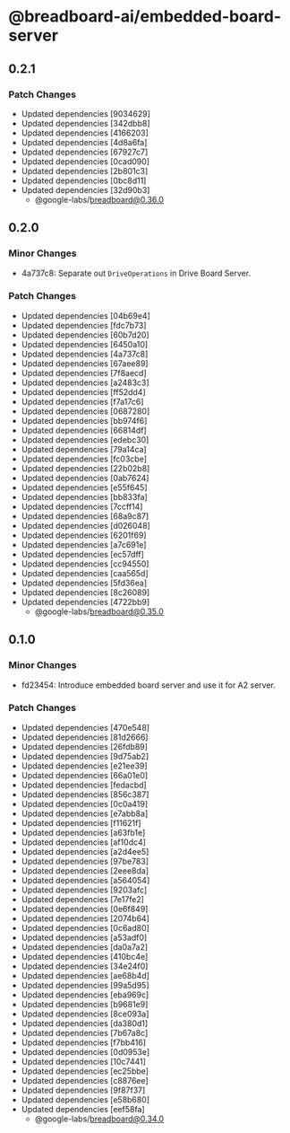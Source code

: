# @breadboard-ai/embedded-board-server

## 0.2.1

### Patch Changes

- Updated dependencies [9034629]
- Updated dependencies [342dbb8]
- Updated dependencies [4166203]
- Updated dependencies [4d8a6fa]
- Updated dependencies [67927c7]
- Updated dependencies [0cad090]
- Updated dependencies [2b801c3]
- Updated dependencies [0bc8d11]
- Updated dependencies [32d90b3]
  - @google-labs/breadboard@0.36.0

## 0.2.0

### Minor Changes

- 4a737c8: Separate out `DriveOperations` in Drive Board Server.

### Patch Changes

- Updated dependencies [04b69e4]
- Updated dependencies [fdc7b73]
- Updated dependencies [60b7d20]
- Updated dependencies [6450a10]
- Updated dependencies [4a737c8]
- Updated dependencies [67aee89]
- Updated dependencies [7f8aecd]
- Updated dependencies [a2483c3]
- Updated dependencies [ff52dd4]
- Updated dependencies [f7a17c6]
- Updated dependencies [0687280]
- Updated dependencies [bb974f6]
- Updated dependencies [66814df]
- Updated dependencies [edebc30]
- Updated dependencies [79a14ca]
- Updated dependencies [fc03cbe]
- Updated dependencies [22b02b8]
- Updated dependencies [0ab7624]
- Updated dependencies [e55f645]
- Updated dependencies [bb833fa]
- Updated dependencies [7ccff14]
- Updated dependencies [68a9c87]
- Updated dependencies [d026048]
- Updated dependencies [6201f69]
- Updated dependencies [a7c691e]
- Updated dependencies [ec57dff]
- Updated dependencies [cc94550]
- Updated dependencies [caa565d]
- Updated dependencies [5fd36ea]
- Updated dependencies [8c26089]
- Updated dependencies [4722bb9]
  - @google-labs/breadboard@0.35.0

## 0.1.0

### Minor Changes

- fd23454: Introduce embedded board server and use it for A2 server.

### Patch Changes

- Updated dependencies [470e548]
- Updated dependencies [81d2666]
- Updated dependencies [26fdb89]
- Updated dependencies [9d75ab2]
- Updated dependencies [e21ee39]
- Updated dependencies [66a01e0]
- Updated dependencies [fedacbd]
- Updated dependencies [856c387]
- Updated dependencies [0c0a419]
- Updated dependencies [e7abb8a]
- Updated dependencies [f11621f]
- Updated dependencies [a63fb1e]
- Updated dependencies [af10dc4]
- Updated dependencies [a2d4ee5]
- Updated dependencies [97be783]
- Updated dependencies [2eee8da]
- Updated dependencies [a564054]
- Updated dependencies [9203afc]
- Updated dependencies [7e17fe2]
- Updated dependencies [0e6f849]
- Updated dependencies [2074b64]
- Updated dependencies [0c6ad80]
- Updated dependencies [a53adf0]
- Updated dependencies [da0a7a2]
- Updated dependencies [410bc4e]
- Updated dependencies [34e24f0]
- Updated dependencies [ae68b4d]
- Updated dependencies [99a5d95]
- Updated dependencies [eba969c]
- Updated dependencies [b9681e9]
- Updated dependencies [8ce093a]
- Updated dependencies [da380d1]
- Updated dependencies [7b67a8c]
- Updated dependencies [f7bb416]
- Updated dependencies [0d0953e]
- Updated dependencies [10c7441]
- Updated dependencies [ec25bbe]
- Updated dependencies [c8876ee]
- Updated dependencies [9f87f37]
- Updated dependencies [e58b680]
- Updated dependencies [eef58fa]
  - @google-labs/breadboard@0.34.0
